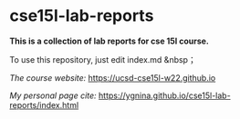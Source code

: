 # cse15l-lab-reports

**This is a collection of lab reports for cse 15l course.** 

To use this repository, just edit index.md &nbsp；

*The course website:*
https://ucsd-cse15l-w22.github.io

*My personal page cite:*
https://ygnina.github.io/cse15l-lab-reports/index.html
